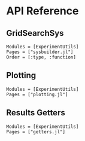 # API Reference

## GridSearchSys

```@autodocs
Modules = [ExperimentUtils]
Pages = ["sysbuilder.jl"]
Order = [:type, :function]
```

## Plotting

```@autodocs
Modules = [ExperimentUtils]
Pages = ["plotting.jl"]
```

## Results Getters

```@autodocs
Modules = [ExperimentUtils]
Pages = ["getters.jl"]
```